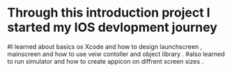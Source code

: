# Through this introduction project I started my IOS devlopment journey 
#I learned about basics ox Xcode and how to design launchscreen , mainscreen and how to use veiw contoller and object library .
#also learned to run simulator and how to create appicon on diffrent screen sizes .
